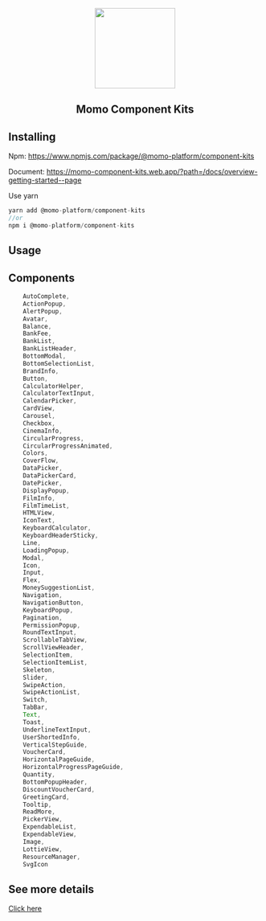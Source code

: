 <p align="center">
  <a href="https://www.npmjs.com/package/momo-component-kits">
    <img width="160px" src="https://i.imgur.com/Ah18Mz1.png"><br/>
  </a>
  <h2 align="center">Momo Component Kits</h2>
</p>

## Installing

Npm: https://www.npmjs.com/package/@momo-platform/component-kits

Document: https://momo-component-kits.web.app/?path=/docs/overview-getting-started--page

Use yarn

```javascript
yarn add @momo-platform/component-kits
//or
npm i @momo-platform/component-kits
```

## Usage

## Components

```javascript
    AutoComplete,
    ActionPopup,
    AlertPopup,
    Avatar,
    Balance,
    BankFee,
    BankList,
    BankListHeader,
    BottomModal,
    BottomSelectionList,
    BrandInfo,
    Button,
    CalculatorHelper,
    CalculatorTextInput,
    CalendarPicker,
    CardView,
    Carousel,
    Checkbox,
    CinemaInfo,
    CircularProgress,
    CircularProgressAnimated,
    Colors,
    CoverFlow,
    DataPicker,
    DataPickerCard,
    DatePicker,
    DisplayPopup,
    FilmInfo,
    FilmTimeList,
    HTMLView,
    IconText,
    KeyboardCalculator,
    KeyboardHeaderSticky,
    Line,
    LoadingPopup,
    Modal,
    Icon,
    Input,
    Flex,
    MoneySuggestionList,
    Navigation,
    NavigationButton,
    KeyboardPopup,
    Pagination,
    PermissionPopup,
    RoundTextInput,
    ScrollableTabView,
    ScrollViewHeader,
    SelectionItem,
    SelectionItemList,
    Skeleton,
    Slider,
    SwipeAction,
    SwipeActionList,
    Switch,
    TabBar,
    Text,
    Toast,
    UnderlineTextInput,
    UserShortedInfo,
    VerticalStepGuide,
    VoucherCard,
    HorizontalPageGuide,
    HorizontalProgressPageGuide,
    Quantity,
    BottomPopupHeader,
    DiscountVoucherCard,
    GreetingCard,
    Tooltip,
    ReadMore,
    PickerView,
    ExpendableList,
    ExpendableView,
    Image,
    LottieView,
    ResourceManager,
    SvgIcon
```

## See more details
[Click here](https://www.npmjs.com/package/@momo-platform/component-kits)
